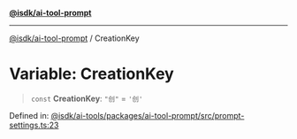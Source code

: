 [**@isdk/ai-tool-prompt**](../README.md)

***

[@isdk/ai-tool-prompt](../globals.md) / CreationKey

# Variable: CreationKey

> `const` **CreationKey**: `"创"` = `'创'`

Defined in: [@isdk/ai-tools/packages/ai-tool-prompt/src/prompt-settings.ts:23](https://github.com/isdk/ai-tool-prompt.js/blob/df57e41588ef4f83536e0145125ade13089c1f4d/src/prompt-settings.ts#L23)
